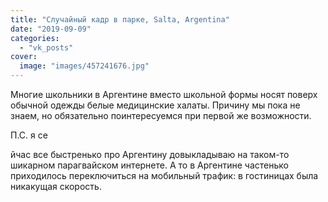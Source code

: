 ```yaml
---
title: "Случайный кадр в парке, Salta, Argentina"
date: "2019-09-09"
categories: 
  - "vk_posts"
cover:
  image: "images/457241676.jpg"
---
```


Многие школьники в Аргентине вместо школьной формы носят поверх обычной одежды белые медицинские халаты. Причину мы пока не знаем, но обязательно поинтересуемся при первой же возможности.

П.С. я се

<!--more--> йчас все быстренько про Аргентину довыкладываю на таком-то шикарном парагвайском интернете. А то в Аргентине частенько приходилось переключиться на мобильный трафик: в гостиницах была никакущая скорость.
